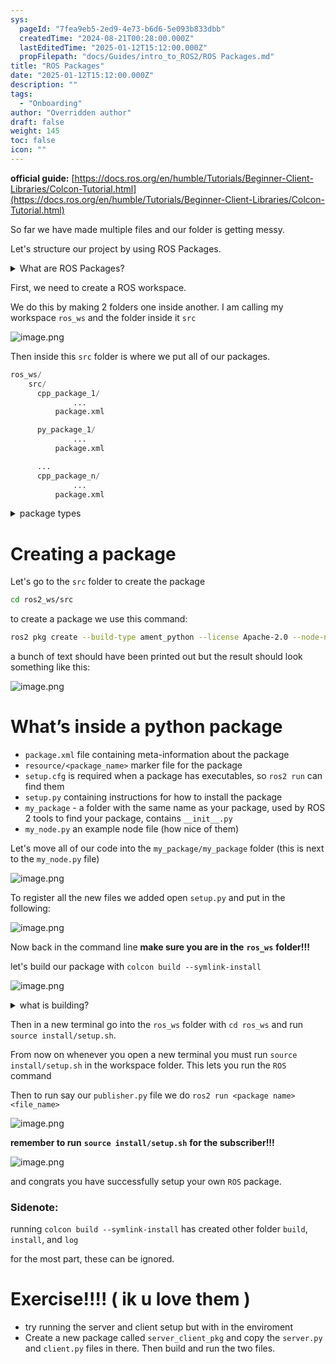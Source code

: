 ```yaml
---
sys:
  pageId: "7fea9eb5-2ed9-4e73-b6d6-5e093b833dbb"
  createdTime: "2024-08-21T00:28:00.000Z"
  lastEditedTime: "2025-01-12T15:12:00.000Z"
  propFilepath: "docs/Guides/intro_to_ROS2/ROS Packages.md"
title: "ROS Packages"
date: "2025-01-12T15:12:00.000Z"
description: ""
tags:
  - "Onboarding"
author: "Overridden author"
draft: false
weight: 145
toc: false
icon: ""
---
```


**official guide:** [https://docs.ros.org/en/humble/Tutorials/Beginner-Client-Libraries/Colcon-Tutorial.html](https://docs.ros.org/en/humble/Tutorials/Beginner-Client-Libraries/Colcon-Tutorial.html)

So far we have made multiple files and our folder is getting messy.

Let's structure our project by using ROS Packages.

<details>

<summary>What are ROS Packages?</summary>

ROS Packages are, as the name implies, packages of code that are highly sharable between ROS developers.

They consist of a folder, `package.xml` file, and source code

```python
      cpp_package_1/
		      ... imagine much code files here ..
          package.xml
```

</details>

First, we need to create a ROS workspace.

We do this by making 2 folders one inside another. I am calling my workspace `ros_ws` and the folder inside it `src`

![image.png](https://prod-files-secure.s3.us-west-2.amazonaws.com/d518164a-d88e-44d1-a4ee-3adb3bd8bce0/70706947-fd18-4537-a67b-e12946812d31/image.png?X-Amz-Algorithm=AWS4-HMAC-SHA256&X-Amz-Content-Sha256=UNSIGNED-PAYLOAD&X-Amz-Credential=ASIAZI2LB46673HFZKFV%2F20250627%2Fus-west-2%2Fs3%2Faws4_request&X-Amz-Date=20250627T034237Z&X-Amz-Expires=3600&X-Amz-Security-Token=IQoJb3JpZ2luX2VjEHQaCXVzLXdlc3QtMiJGMEQCIHvFx7PHoN8xbMGx6%2FzRbP7nXDAL8KoopwxsgfGSgT%2BpAiAP8m48BXjr5RkMjE%2F55kIFUbzUiS1S3VnZ%2BuK78gPEUir%2FAwhtEAAaDDYzNzQyMzE4MzgwNSIMcm29CVNgSrJDrSMHKtwDp2zRHjpH8VmASGbm9M0LJ9erKAXOOjcKrk0fU8f88mQ7PgizplDVm%2FmR5R3z8ZoBHRgf35buVgolKCblPA2sNTUWPWTnRugDRfJ9wr4rY0otxAK%2FLmP0O50GVVSQZ4OrOBhMznUlBCfFcLIt8m%2F410xJxrwq97%2BCdFgkTS0vJnfllWuh4IB7C5TVOFutJvYcWCzP2EtiNRpnBb3DVDcn6a0KxMunkjLoKnATldIceraGNLBgq2u9TowqgE5fIKIUBVOUYOkAXWLHk%2FU3eLsCIm7ADaQa5KWRxNDF711ihmxzvinCoGGdB0YxAjXreWbDEyAYM1%2BDI3KgZopl1MxnLXRMa2gS1C4lC5OEO22RjBpEMiYqEHVQou8TgXXP6cKSdye2CEXAjqTEOMItWdAAQSWsvWxcGZOD2KuJUTyziSuADNUbmLKHC4sjdrpcHxj39T1BnKdEvKHOREzkoCMsGm7ZZjTNO%2F2YuM7Q0fmx9Vag52FWyxYU%2Fzo%2BhwkQ6UaXQeTOQlmNPgZua58xMNRs3oybQj0ZKDO4kuSlBDgPNEgVQNSvlQRB8ThMlZOu2h763k8wC%2F8dCtLAcUqv9Hy4d9KFT9ZTiJVkjQcTTlZFwjg6wF1dJ3uOwspALi0wzp%2F4wgY6pgEYCdQMTj41iZNZZNvphxYzAmteq2bYc2P5WRVU%2FL55tOsJjD8LMzrRL2agXa1zt8i%2B2NFtOdH2P1RTUKyIPKKAcKpfy45yJ9Dm9nm%2BTWFNwHBmF6eLBPOom%2FEVO2iYmJpzFl088KFVzyl%2FacKeWBJSqOGpcFb%2BscGsXB6hAIzJuot5d7HQ7vmXdCO22VGeEyQKtoREXW3%2FPryBme2wYi6OIKwEEhTS&X-Amz-Signature=2638796df7a3eddef342fbe003b6e37e8219fe2ec1baf23970e40b7098d36195&X-Amz-SignedHeaders=host&x-amz-checksum-mode=ENABLED&x-id=GetObject)

Then inside this `src` folder is where we put all of our packages.

```python
ros_ws/
    src/
      cpp_package_1/
		      ...
          package.xml

      py_package_1/
		      ...
          package.xml

      ...
      cpp_package_n/
		      ...
          package.xml

```

<details>

<summary>package types</summary>

packages can be either `C++` or python.

the intern file structure is different for each but for this guide we will stick to creating python packages

</details>

# Creating a package

Let's go to the `src` folder to create the package

```bash
cd ros2_ws/src
```

to create a package we use this command:

```bash
ros2 pkg create --build-type ament_python --license Apache-2.0 --node-name my_node my_package
```

a bunch of text should have been printed out but the result should look something like this:

![image.png](https://prod-files-secure.s3.us-west-2.amazonaws.com/d518164a-d88e-44d1-a4ee-3adb3bd8bce0/e6cf1e3f-8512-4a3e-b131-079f800bf3e8/image.png?X-Amz-Algorithm=AWS4-HMAC-SHA256&X-Amz-Content-Sha256=UNSIGNED-PAYLOAD&X-Amz-Credential=ASIAZI2LB46673HFZKFV%2F20250627%2Fus-west-2%2Fs3%2Faws4_request&X-Amz-Date=20250627T034237Z&X-Amz-Expires=3600&X-Amz-Security-Token=IQoJb3JpZ2luX2VjEHQaCXVzLXdlc3QtMiJGMEQCIHvFx7PHoN8xbMGx6%2FzRbP7nXDAL8KoopwxsgfGSgT%2BpAiAP8m48BXjr5RkMjE%2F55kIFUbzUiS1S3VnZ%2BuK78gPEUir%2FAwhtEAAaDDYzNzQyMzE4MzgwNSIMcm29CVNgSrJDrSMHKtwDp2zRHjpH8VmASGbm9M0LJ9erKAXOOjcKrk0fU8f88mQ7PgizplDVm%2FmR5R3z8ZoBHRgf35buVgolKCblPA2sNTUWPWTnRugDRfJ9wr4rY0otxAK%2FLmP0O50GVVSQZ4OrOBhMznUlBCfFcLIt8m%2F410xJxrwq97%2BCdFgkTS0vJnfllWuh4IB7C5TVOFutJvYcWCzP2EtiNRpnBb3DVDcn6a0KxMunkjLoKnATldIceraGNLBgq2u9TowqgE5fIKIUBVOUYOkAXWLHk%2FU3eLsCIm7ADaQa5KWRxNDF711ihmxzvinCoGGdB0YxAjXreWbDEyAYM1%2BDI3KgZopl1MxnLXRMa2gS1C4lC5OEO22RjBpEMiYqEHVQou8TgXXP6cKSdye2CEXAjqTEOMItWdAAQSWsvWxcGZOD2KuJUTyziSuADNUbmLKHC4sjdrpcHxj39T1BnKdEvKHOREzkoCMsGm7ZZjTNO%2F2YuM7Q0fmx9Vag52FWyxYU%2Fzo%2BhwkQ6UaXQeTOQlmNPgZua58xMNRs3oybQj0ZKDO4kuSlBDgPNEgVQNSvlQRB8ThMlZOu2h763k8wC%2F8dCtLAcUqv9Hy4d9KFT9ZTiJVkjQcTTlZFwjg6wF1dJ3uOwspALi0wzp%2F4wgY6pgEYCdQMTj41iZNZZNvphxYzAmteq2bYc2P5WRVU%2FL55tOsJjD8LMzrRL2agXa1zt8i%2B2NFtOdH2P1RTUKyIPKKAcKpfy45yJ9Dm9nm%2BTWFNwHBmF6eLBPOom%2FEVO2iYmJpzFl088KFVzyl%2FacKeWBJSqOGpcFb%2BscGsXB6hAIzJuot5d7HQ7vmXdCO22VGeEyQKtoREXW3%2FPryBme2wYi6OIKwEEhTS&X-Amz-Signature=a8695555db27a50fc472f001e14a6d4d2afd42247736db010575bf9a45db4988&X-Amz-SignedHeaders=host&x-amz-checksum-mode=ENABLED&x-id=GetObject)

# What’s inside a python package

- `package.xml` file containing meta-information about the package
- `resource/<package_name>` marker file for the package
- `setup.cfg` is required when a package has executables, so `ros2 run` can find them
- `setup.py` containing instructions for how to install the package
- `my_package` - a folder with the same name as your package, used by ROS 2 tools to find your package, contains `__init__.py`
- `my_node.py` an example node file (how nice of them)

Let's move all of our code into the `my_package/my_package` folder (this is next to the `my_node.py` file)

![image.png](https://prod-files-secure.s3.us-west-2.amazonaws.com/d518164a-d88e-44d1-a4ee-3adb3bd8bce0/9ce58f11-0da9-4d3e-b86d-506a9685d378/image.png?X-Amz-Algorithm=AWS4-HMAC-SHA256&X-Amz-Content-Sha256=UNSIGNED-PAYLOAD&X-Amz-Credential=ASIAZI2LB46673HFZKFV%2F20250627%2Fus-west-2%2Fs3%2Faws4_request&X-Amz-Date=20250627T034237Z&X-Amz-Expires=3600&X-Amz-Security-Token=IQoJb3JpZ2luX2VjEHQaCXVzLXdlc3QtMiJGMEQCIHvFx7PHoN8xbMGx6%2FzRbP7nXDAL8KoopwxsgfGSgT%2BpAiAP8m48BXjr5RkMjE%2F55kIFUbzUiS1S3VnZ%2BuK78gPEUir%2FAwhtEAAaDDYzNzQyMzE4MzgwNSIMcm29CVNgSrJDrSMHKtwDp2zRHjpH8VmASGbm9M0LJ9erKAXOOjcKrk0fU8f88mQ7PgizplDVm%2FmR5R3z8ZoBHRgf35buVgolKCblPA2sNTUWPWTnRugDRfJ9wr4rY0otxAK%2FLmP0O50GVVSQZ4OrOBhMznUlBCfFcLIt8m%2F410xJxrwq97%2BCdFgkTS0vJnfllWuh4IB7C5TVOFutJvYcWCzP2EtiNRpnBb3DVDcn6a0KxMunkjLoKnATldIceraGNLBgq2u9TowqgE5fIKIUBVOUYOkAXWLHk%2FU3eLsCIm7ADaQa5KWRxNDF711ihmxzvinCoGGdB0YxAjXreWbDEyAYM1%2BDI3KgZopl1MxnLXRMa2gS1C4lC5OEO22RjBpEMiYqEHVQou8TgXXP6cKSdye2CEXAjqTEOMItWdAAQSWsvWxcGZOD2KuJUTyziSuADNUbmLKHC4sjdrpcHxj39T1BnKdEvKHOREzkoCMsGm7ZZjTNO%2F2YuM7Q0fmx9Vag52FWyxYU%2Fzo%2BhwkQ6UaXQeTOQlmNPgZua58xMNRs3oybQj0ZKDO4kuSlBDgPNEgVQNSvlQRB8ThMlZOu2h763k8wC%2F8dCtLAcUqv9Hy4d9KFT9ZTiJVkjQcTTlZFwjg6wF1dJ3uOwspALi0wzp%2F4wgY6pgEYCdQMTj41iZNZZNvphxYzAmteq2bYc2P5WRVU%2FL55tOsJjD8LMzrRL2agXa1zt8i%2B2NFtOdH2P1RTUKyIPKKAcKpfy45yJ9Dm9nm%2BTWFNwHBmF6eLBPOom%2FEVO2iYmJpzFl088KFVzyl%2FacKeWBJSqOGpcFb%2BscGsXB6hAIzJuot5d7HQ7vmXdCO22VGeEyQKtoREXW3%2FPryBme2wYi6OIKwEEhTS&X-Amz-Signature=d725ff53af2f6932ea12ef0fd32d67c1b1961575f4719fd0277868e13c6eafb5&X-Amz-SignedHeaders=host&x-amz-checksum-mode=ENABLED&x-id=GetObject)

To register all the new files we added open `setup.py` and put in the following:

![image.png](https://prod-files-secure.s3.us-west-2.amazonaws.com/d518164a-d88e-44d1-a4ee-3adb3bd8bce0/1cd7c262-4cae-4496-9d75-c178537d24a2/image.png?X-Amz-Algorithm=AWS4-HMAC-SHA256&X-Amz-Content-Sha256=UNSIGNED-PAYLOAD&X-Amz-Credential=ASIAZI2LB46673HFZKFV%2F20250627%2Fus-west-2%2Fs3%2Faws4_request&X-Amz-Date=20250627T034237Z&X-Amz-Expires=3600&X-Amz-Security-Token=IQoJb3JpZ2luX2VjEHQaCXVzLXdlc3QtMiJGMEQCIHvFx7PHoN8xbMGx6%2FzRbP7nXDAL8KoopwxsgfGSgT%2BpAiAP8m48BXjr5RkMjE%2F55kIFUbzUiS1S3VnZ%2BuK78gPEUir%2FAwhtEAAaDDYzNzQyMzE4MzgwNSIMcm29CVNgSrJDrSMHKtwDp2zRHjpH8VmASGbm9M0LJ9erKAXOOjcKrk0fU8f88mQ7PgizplDVm%2FmR5R3z8ZoBHRgf35buVgolKCblPA2sNTUWPWTnRugDRfJ9wr4rY0otxAK%2FLmP0O50GVVSQZ4OrOBhMznUlBCfFcLIt8m%2F410xJxrwq97%2BCdFgkTS0vJnfllWuh4IB7C5TVOFutJvYcWCzP2EtiNRpnBb3DVDcn6a0KxMunkjLoKnATldIceraGNLBgq2u9TowqgE5fIKIUBVOUYOkAXWLHk%2FU3eLsCIm7ADaQa5KWRxNDF711ihmxzvinCoGGdB0YxAjXreWbDEyAYM1%2BDI3KgZopl1MxnLXRMa2gS1C4lC5OEO22RjBpEMiYqEHVQou8TgXXP6cKSdye2CEXAjqTEOMItWdAAQSWsvWxcGZOD2KuJUTyziSuADNUbmLKHC4sjdrpcHxj39T1BnKdEvKHOREzkoCMsGm7ZZjTNO%2F2YuM7Q0fmx9Vag52FWyxYU%2Fzo%2BhwkQ6UaXQeTOQlmNPgZua58xMNRs3oybQj0ZKDO4kuSlBDgPNEgVQNSvlQRB8ThMlZOu2h763k8wC%2F8dCtLAcUqv9Hy4d9KFT9ZTiJVkjQcTTlZFwjg6wF1dJ3uOwspALi0wzp%2F4wgY6pgEYCdQMTj41iZNZZNvphxYzAmteq2bYc2P5WRVU%2FL55tOsJjD8LMzrRL2agXa1zt8i%2B2NFtOdH2P1RTUKyIPKKAcKpfy45yJ9Dm9nm%2BTWFNwHBmF6eLBPOom%2FEVO2iYmJpzFl088KFVzyl%2FacKeWBJSqOGpcFb%2BscGsXB6hAIzJuot5d7HQ7vmXdCO22VGeEyQKtoREXW3%2FPryBme2wYi6OIKwEEhTS&X-Amz-Signature=50abf4b581e1605187490a6b6059bb66ab109da526ea14a944acfeebb92a0aab&X-Amz-SignedHeaders=host&x-amz-checksum-mode=ENABLED&x-id=GetObject)

Now back in the command line **make sure you are in the** **`ros_ws`** **folder!!!**

let's build our package with `colcon build --symlink-install`

![image.png](https://prod-files-secure.s3.us-west-2.amazonaws.com/d518164a-d88e-44d1-a4ee-3adb3bd8bce0/2f2a0d27-b173-48fd-b189-5f5c0ce65619/image.png?X-Amz-Algorithm=AWS4-HMAC-SHA256&X-Amz-Content-Sha256=UNSIGNED-PAYLOAD&X-Amz-Credential=ASIAZI2LB46673HFZKFV%2F20250627%2Fus-west-2%2Fs3%2Faws4_request&X-Amz-Date=20250627T034237Z&X-Amz-Expires=3600&X-Amz-Security-Token=IQoJb3JpZ2luX2VjEHQaCXVzLXdlc3QtMiJGMEQCIHvFx7PHoN8xbMGx6%2FzRbP7nXDAL8KoopwxsgfGSgT%2BpAiAP8m48BXjr5RkMjE%2F55kIFUbzUiS1S3VnZ%2BuK78gPEUir%2FAwhtEAAaDDYzNzQyMzE4MzgwNSIMcm29CVNgSrJDrSMHKtwDp2zRHjpH8VmASGbm9M0LJ9erKAXOOjcKrk0fU8f88mQ7PgizplDVm%2FmR5R3z8ZoBHRgf35buVgolKCblPA2sNTUWPWTnRugDRfJ9wr4rY0otxAK%2FLmP0O50GVVSQZ4OrOBhMznUlBCfFcLIt8m%2F410xJxrwq97%2BCdFgkTS0vJnfllWuh4IB7C5TVOFutJvYcWCzP2EtiNRpnBb3DVDcn6a0KxMunkjLoKnATldIceraGNLBgq2u9TowqgE5fIKIUBVOUYOkAXWLHk%2FU3eLsCIm7ADaQa5KWRxNDF711ihmxzvinCoGGdB0YxAjXreWbDEyAYM1%2BDI3KgZopl1MxnLXRMa2gS1C4lC5OEO22RjBpEMiYqEHVQou8TgXXP6cKSdye2CEXAjqTEOMItWdAAQSWsvWxcGZOD2KuJUTyziSuADNUbmLKHC4sjdrpcHxj39T1BnKdEvKHOREzkoCMsGm7ZZjTNO%2F2YuM7Q0fmx9Vag52FWyxYU%2Fzo%2BhwkQ6UaXQeTOQlmNPgZua58xMNRs3oybQj0ZKDO4kuSlBDgPNEgVQNSvlQRB8ThMlZOu2h763k8wC%2F8dCtLAcUqv9Hy4d9KFT9ZTiJVkjQcTTlZFwjg6wF1dJ3uOwspALi0wzp%2F4wgY6pgEYCdQMTj41iZNZZNvphxYzAmteq2bYc2P5WRVU%2FL55tOsJjD8LMzrRL2agXa1zt8i%2B2NFtOdH2P1RTUKyIPKKAcKpfy45yJ9Dm9nm%2BTWFNwHBmF6eLBPOom%2FEVO2iYmJpzFl088KFVzyl%2FacKeWBJSqOGpcFb%2BscGsXB6hAIzJuot5d7HQ7vmXdCO22VGeEyQKtoREXW3%2FPryBme2wYi6OIKwEEhTS&X-Amz-Signature=657f13f3d5c401c25c02811bebaccef046fe9d885d9d431cb89ada2e3de5bd07&X-Amz-SignedHeaders=host&x-amz-checksum-mode=ENABLED&x-id=GetObject)

<details>

<summary>what is building?</summary>

if you are a CS major at Rose-Hulman you will learn the answer to this in CSSE132

but TLDR; is it combines all the code files into one program that can be run easily 

</details>

Then in a new terminal go into the `ros_ws` folder with `cd ros_ws` and run `source install/setup.sh`. 

From now on whenever you open a new terminal you must run `source install/setup.sh` in the workspace folder. This lets you run the `ROS` command

Then to run say our `publisher.py` file we do `ros2 run <package name> <file_name>`

![image.png](https://prod-files-secure.s3.us-west-2.amazonaws.com/d518164a-d88e-44d1-a4ee-3adb3bd8bce0/4f4b1219-3a44-4632-aa0a-ce3471699f59/image.png?X-Amz-Algorithm=AWS4-HMAC-SHA256&X-Amz-Content-Sha256=UNSIGNED-PAYLOAD&X-Amz-Credential=ASIAZI2LB46673HFZKFV%2F20250627%2Fus-west-2%2Fs3%2Faws4_request&X-Amz-Date=20250627T034237Z&X-Amz-Expires=3600&X-Amz-Security-Token=IQoJb3JpZ2luX2VjEHQaCXVzLXdlc3QtMiJGMEQCIHvFx7PHoN8xbMGx6%2FzRbP7nXDAL8KoopwxsgfGSgT%2BpAiAP8m48BXjr5RkMjE%2F55kIFUbzUiS1S3VnZ%2BuK78gPEUir%2FAwhtEAAaDDYzNzQyMzE4MzgwNSIMcm29CVNgSrJDrSMHKtwDp2zRHjpH8VmASGbm9M0LJ9erKAXOOjcKrk0fU8f88mQ7PgizplDVm%2FmR5R3z8ZoBHRgf35buVgolKCblPA2sNTUWPWTnRugDRfJ9wr4rY0otxAK%2FLmP0O50GVVSQZ4OrOBhMznUlBCfFcLIt8m%2F410xJxrwq97%2BCdFgkTS0vJnfllWuh4IB7C5TVOFutJvYcWCzP2EtiNRpnBb3DVDcn6a0KxMunkjLoKnATldIceraGNLBgq2u9TowqgE5fIKIUBVOUYOkAXWLHk%2FU3eLsCIm7ADaQa5KWRxNDF711ihmxzvinCoGGdB0YxAjXreWbDEyAYM1%2BDI3KgZopl1MxnLXRMa2gS1C4lC5OEO22RjBpEMiYqEHVQou8TgXXP6cKSdye2CEXAjqTEOMItWdAAQSWsvWxcGZOD2KuJUTyziSuADNUbmLKHC4sjdrpcHxj39T1BnKdEvKHOREzkoCMsGm7ZZjTNO%2F2YuM7Q0fmx9Vag52FWyxYU%2Fzo%2BhwkQ6UaXQeTOQlmNPgZua58xMNRs3oybQj0ZKDO4kuSlBDgPNEgVQNSvlQRB8ThMlZOu2h763k8wC%2F8dCtLAcUqv9Hy4d9KFT9ZTiJVkjQcTTlZFwjg6wF1dJ3uOwspALi0wzp%2F4wgY6pgEYCdQMTj41iZNZZNvphxYzAmteq2bYc2P5WRVU%2FL55tOsJjD8LMzrRL2agXa1zt8i%2B2NFtOdH2P1RTUKyIPKKAcKpfy45yJ9Dm9nm%2BTWFNwHBmF6eLBPOom%2FEVO2iYmJpzFl088KFVzyl%2FacKeWBJSqOGpcFb%2BscGsXB6hAIzJuot5d7HQ7vmXdCO22VGeEyQKtoREXW3%2FPryBme2wYi6OIKwEEhTS&X-Amz-Signature=89236ceef224d531cdccce9d48edc0ea4c23342443053bb6de6d8149c2ac3e21&X-Amz-SignedHeaders=host&x-amz-checksum-mode=ENABLED&x-id=GetObject)

**remember to run** **`source install/setup.sh`** **for the subscriber!!!**

![image.png](https://prod-files-secure.s3.us-west-2.amazonaws.com/d518164a-d88e-44d1-a4ee-3adb3bd8bce0/02121119-dad4-49ec-8356-c956108b4243/image.png?X-Amz-Algorithm=AWS4-HMAC-SHA256&X-Amz-Content-Sha256=UNSIGNED-PAYLOAD&X-Amz-Credential=ASIAZI2LB46673HFZKFV%2F20250627%2Fus-west-2%2Fs3%2Faws4_request&X-Amz-Date=20250627T034238Z&X-Amz-Expires=3600&X-Amz-Security-Token=IQoJb3JpZ2luX2VjEHQaCXVzLXdlc3QtMiJGMEQCIHvFx7PHoN8xbMGx6%2FzRbP7nXDAL8KoopwxsgfGSgT%2BpAiAP8m48BXjr5RkMjE%2F55kIFUbzUiS1S3VnZ%2BuK78gPEUir%2FAwhtEAAaDDYzNzQyMzE4MzgwNSIMcm29CVNgSrJDrSMHKtwDp2zRHjpH8VmASGbm9M0LJ9erKAXOOjcKrk0fU8f88mQ7PgizplDVm%2FmR5R3z8ZoBHRgf35buVgolKCblPA2sNTUWPWTnRugDRfJ9wr4rY0otxAK%2FLmP0O50GVVSQZ4OrOBhMznUlBCfFcLIt8m%2F410xJxrwq97%2BCdFgkTS0vJnfllWuh4IB7C5TVOFutJvYcWCzP2EtiNRpnBb3DVDcn6a0KxMunkjLoKnATldIceraGNLBgq2u9TowqgE5fIKIUBVOUYOkAXWLHk%2FU3eLsCIm7ADaQa5KWRxNDF711ihmxzvinCoGGdB0YxAjXreWbDEyAYM1%2BDI3KgZopl1MxnLXRMa2gS1C4lC5OEO22RjBpEMiYqEHVQou8TgXXP6cKSdye2CEXAjqTEOMItWdAAQSWsvWxcGZOD2KuJUTyziSuADNUbmLKHC4sjdrpcHxj39T1BnKdEvKHOREzkoCMsGm7ZZjTNO%2F2YuM7Q0fmx9Vag52FWyxYU%2Fzo%2BhwkQ6UaXQeTOQlmNPgZua58xMNRs3oybQj0ZKDO4kuSlBDgPNEgVQNSvlQRB8ThMlZOu2h763k8wC%2F8dCtLAcUqv9Hy4d9KFT9ZTiJVkjQcTTlZFwjg6wF1dJ3uOwspALi0wzp%2F4wgY6pgEYCdQMTj41iZNZZNvphxYzAmteq2bYc2P5WRVU%2FL55tOsJjD8LMzrRL2agXa1zt8i%2B2NFtOdH2P1RTUKyIPKKAcKpfy45yJ9Dm9nm%2BTWFNwHBmF6eLBPOom%2FEVO2iYmJpzFl088KFVzyl%2FacKeWBJSqOGpcFb%2BscGsXB6hAIzJuot5d7HQ7vmXdCO22VGeEyQKtoREXW3%2FPryBme2wYi6OIKwEEhTS&X-Amz-Signature=9622749f1c4850cd634dfe17d46dba1ebc2abf2295a3045f5557b81217b513a3&X-Amz-SignedHeaders=host&x-amz-checksum-mode=ENABLED&x-id=GetObject)

and congrats you have successfully setup your own `ROS` package.

### Sidenote:

running `colcon build --symlink-install` has created other folder `build`, `install`, and `log`

for the most part, these can be ignored.

# Exercise!!!! ( ik u love them )

- try running the server and client setup but with in the enviroment
- Create a new package called `server_client_pkg` and copy the `server.py` and `client.py` files in there. Then build and run the two files.
